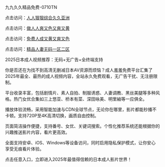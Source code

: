 九九久久精品免费-0710TN

点击访问：<a href="https://heiliaoxwd5i8.pages.dev">人人狠狠综合久久亚洲</a>

点击访问：<a href="https://heiliaoga6s9v.pages.dev">做人人爽又色又爽又黄</a>

点击访问：<a href="https://heiliao2dmwwy.pages.dev">免费人成又黄又爽又色</a>

点击访问：<a href="https://heiliaowt0d7p.pages.dev">精品人妻无码一区二区</a>

2025日本成人视频推荐：无码+无广告+全终端支持

你是否还在为找不到高清无删减日本AV资源而烦恼？成人羞羞免费平台汇集了2025年最全、最热的成人视频内容，全站永久免费观看，无广告干扰、无注册限制。

平台收录丰富，包括剧情片、素人自拍、制服诱惑、人妻调教、黑丝美腿等多种风格。热门女优合集如三上悠亚、桥本有菜、深田咏美、明里紬等一应俱全。

播放体验流畅，采用智能加速与CDN全球节点，无论你在哪里，影片都能秒播不卡顿。支持720P至4K高清切换，画质自由控制。

页面简洁操作便捷，支持番号、女优、关键词搜索。个性化推荐系统还能根据你的兴趣推送影片内容，看片更高效。

全面支持安卓、iOS、Windows等设备访问，同时启用隐私保护模式，让你安心享受无痕看片体验。

点击任意入口，立即进入2025年最值得信赖的日本成人影片世界！

<span style="display:none;">[Canonical link]  (  ）</span> 
